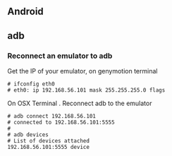 Android
---

## adb

### Reconnect an emulator to adb

Get the IP of your emulator, on genymotion terminal

	# ifconfig eth0
	# eth0: ip 192.168.56.101 mask 255.255.255.0 flags
	
On OSX Terminal	. Reconnect adb to the emulator

	# adb connect 192.168.56.101
	# connected to 192.168.56.101:5555
	# 
	# adb devices
	# List of devices attached
	192.168.56.101:5555	device
	
	    
